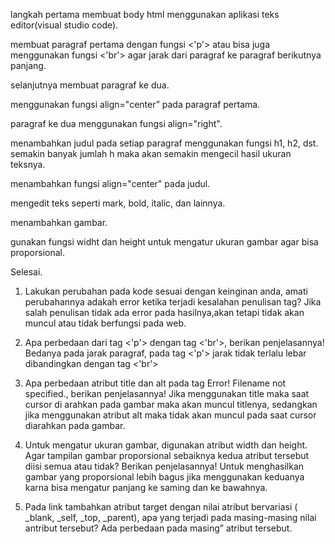 
langkah pertama membuat body html menggunakan aplikasi teks editor(visual studio code).

membuat paragraf pertama dengan fungsi <'p'> atau bisa juga menggunakan fungsi <'br'> agar jarak dari paragraf ke paragraf berikutnya panjang.
 
 
selanjutnya membuat paragraf ke dua.


menggunakan fungsi align="center” pada paragraf pertama.
 
 
paragraf ke dua menggunakan fungsi align="right".


menambahkan judul pada setiap paragraf menggunakan fungsi h1, h2, dst. semakin banyak jumlah h maka akan semakin mengecil hasil ukuran teksnya.
 
 
menambahkan fungsi align="center" pada judul.

mengedit teks seperti mark, bold, italic, dan lainnya.
 
 
menambahkan gambar.

 
 
gunakan fungsi widht dan height untuk mengatur ukuran gambar agar bisa proporsional.


Selesai.
 
1.	Lakukan perubahan pada kode sesuai dengan keinginan anda, amati perubahannya adakah error ketika terjadi kesalahan penulisan tag?
Jika salah penulisan tidak ada error pada hasilnya,akan tetapi tidak akan muncul atau tidak berfungsi pada web.

2.	Apa perbedaan dari tag <'p'> dengan tag <'br'>, berikan penjelasannya!
Bedanya pada jarak paragraf, pada tag <'p'> jarak tidak terlalu lebar dibandingkan dengan tag <'br'>

3.	Apa perbedaan atribut title dan alt pada tag Error! Filename not specified., berikan penjelasannya!
Jika menggunakan title maka saat cursor di arahkan pada gambar maka akan muncul titlenya, sedangkan jika menggunakan atribut alt maka tidak akan muncul pada saat cursor diarahkan pada gambar.

4.	Untuk mengatur ukuran gambar, digunakan atribut width dan height. Agar tampilan gambar proporsional sebaiknya kedua atribut tersebut diisi semua atau tidak? 
Berikan penjelasannya! Untuk menghasilkan gambar yang proporsional lebih bagus jika menggunakan keduanya karna bisa mengatur panjang ke saming dan ke bawahnya.

5.	Pada link tambahkan atribut target dengan nilai atribut bervariasi ( _blank, _self, _top, _parent), apa yang terjadi pada masing-masing nilai antribut tersebut? 
Ada perbedaan pada masing” atribut tersebut.

